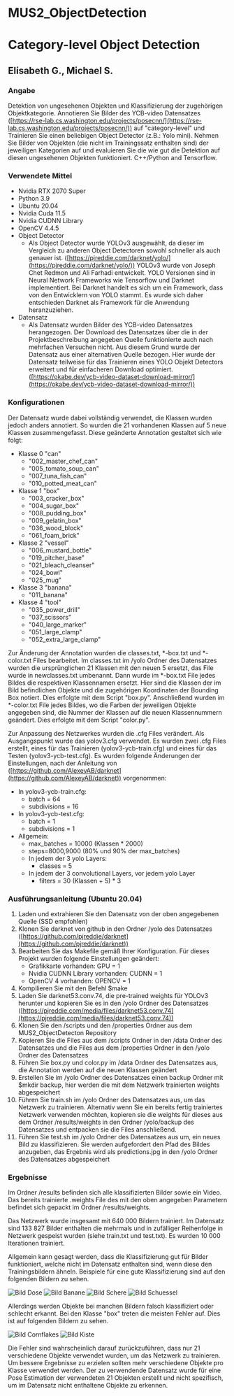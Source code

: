 # MUS2_ObjectDetection
# Category-level Object Detection
## Elisabeth G., Michael S.

### Angabe

Detektion von ungesehenen Objekten und Klassifizierung der zugehörigen Objektkategorie. Annotieren
Sie Bilder des YCB-video Datensatzes ([https://rse-lab.cs.washington.edu/projects/posecnn/](https://rse-lab.cs.washington.edu/projects/posecnn/)) auf
"category-level" und Trainieren Sie einen beliebigen Object Detector (z.B.: Yolo mini). Nehmen Sie
Bilder von Objekten (die nicht im Trainingssatz enthalten sind) der jeweiligen Kategorien auf und
evaluieren Sie die wie gut die Detektion auf diesen ungesehenen Objekten funktioniert. C++/Python and
Tensorflow.

### Verwendete Mittel

- Nvidia RTX 2070 Super
- Python 3.9
- Ubuntu 20.04
- Nvidia Cuda 11.5
- Nvidia CUDNN Library
- OpenCV 4.4.5
- Object Detector
	- Als Object Detector wurde YOLOv3 ausgewählt, da dieser im Vergleich zu anderen Object Detectoren sowohl 
schneller als auch genauer ist. ([https://pjreddie.com/darknet/yolo/](https://pjreddie.com/darknet/yolo/)) YOLOv3 wurde von Joseph Chet Redmon und Ali Farhadi entwickelt. YOLO Versionen sind in Neural Network Frameworks 
wie Tensorflow und Darknet implementiert. Bei Darknet handelt es sich um ein Framework, dass von den Entwicklern
von YOLO stammt. Es wurde sich daher entschieden Darknet als Framework für die Anwendung heranzuziehen.
- Datensatz
	- Als Datensatz wurden Bilder des YCB-video Datensatzes herangezogen. Der Download des Datensatzes über die in der 
Projektbeschreibung angegeben Quelle funktionierte auch nach mehrfachen Versuchen nicht. Aus diesem Grund wurde der 
Datensatz aus einer alternativen Quelle bezogen. Hier wurde der Datensatz teilweise für das Trainieren eines YOLO Objekt
Detectors erweitert und für einfacheren Download optimiert. ([https://okabe.dev/ycb-video-dataset-download-mirror/](https://okabe.dev/ycb-video-dataset-download-mirror/))

### Konfigurationen

Der Datensatz wurde dabei vollständig verwendet, die Klassen wurden jedoch anders annotiert. So wurden die 21 vorhandenen Klassen auf 5 neue Klassen zusammengefasst.
Diese geänderte Annotation gestaltet sich wie folgt:

- Klasse 0 "can"
	- "002_master_chef_can"
	- "005_tomato_soup_can"
	- "007_tuna_fish_can"
	- "010_potted_meat_can"
- Klasse 1 "box"
	- "003_cracker_box"
	- "004_sugar_box"
	- "008_pudding_box"
	- "009_gelatin_box"
	- "036_wood_block"
	- "061_foam_brick"
- Klasse 2 "vessel"
	- "006_mustard_bottle"
	- "019_pitcher_base"
	- "021_bleach_cleanser"
	- "024_bowl"
	- "025_mug"
- Klasse 3 "banana"
	- "011_banana"
- Klasse 4 "tool"
	- "035_power_drill"
	- "037_scissors"
	- "040_large_marker"
	- "051_large_clamp"
	- "052_extra_large_clamp"

Zur Änderung der Annotation wurden die classes.txt, \*-box.txt und \*-color.txt Files bearbeitet. Im classes.txt im /yolo
Ordner des Datensatzes wurden die ursprünglichen 21 Klassen mit den neuen 5 ersetzt, das File wurde in newclasses.txt umbenannt. 
Dann wurde im *-box.txt File jedes Bildes die respektiven Klassennamen ersetzt. Hier sind die Klassen der im Bild befindlichen Objekte 
und die zugehörigen Koordinaten der Bounding Box notiert. Dies erfolgte mit dem Script "box.py". Anschließend wurden im \*-color.txt File
jedes Bildes, wo die Farben der jeweiligen Objekte angegeben sind, die Nummer der Klassen auf die neuen Klassennummern geändert. 
Dies erfolgte mit dem Script "color.py".

Zur Anpassung des Netzwerkes wurden die .cfg Files verändert. Als Ausgangspunkt wurde das yolov3.cfg
verwendet. Es wurden zwei .cfg Files erstellt, eines für das Trainieren (yolov3-ycb-train.cfg) und eines für das Testen (yolov3-ycb-test.cfg).
Es wurden folgende Änderungen der Einstellungen, nach der Anleitung von ([https://github.com/AlexeyAB/darknet](https://github.com/AlexeyAB/darknet)) vorgenommen:
 
- In yolov3-ycb-train.cfg: 
	- batch = 64
	- subdivisions = 16
- In yolov3-ycb-test.cfg:
	- batch = 1
	- subdivisions = 1
- Allgemein:
	- max_batches = 10000 (Klassen * 2000)
	- steps=8000,9000 (80% und 90% der max_batches)
	- In jedem der 3 yolo Layers:
		- classes = 5
	- In jedem der 3 convolutional Layers, vor jedem yolo Layer
		- filters = 30 (Klassen + 5) * 3

### Ausführungsanleitung (Ubuntu 20.04)

1. Laden und extrahieren Sie den Datensatz von der oben angegebenen Quelle (SSD empfohlen)
2. Klonen Sie darknet von github in den Ordner /yolo des Datensatzes ([https://github.com/pjreddie/darknet](https://github.com/pjreddie/darknet))
3. Bearbeiten Sie das Makefile gemäß Ihrer Konfiguration. Für dieses Projekt wurden folgende Einstellungen geändert:
	- Grafikkarte vorhanden: GPU = 1
	- Nvidia CUDNN Library vorhanden: CUDNN = 1
	- OpenCV 4 vorhanden: OPENCV = 1
4. Kompilieren Sie mit den Befehl $make
5. Laden Sie darknet53.conv.74, die pre-trained weights für YOLOv3 herunter und kopieren Sie es in den /yolo Ordner des Datensatzes ([https://pjreddie.com/media/files/darknet53.conv.74](https://pjreddie.com/media/files/darknet53.conv.74))
6. Klonen Sie den /scripts und den /properties Ordner aus dem MUS2_ObjectDetecton Repository
7. Kopieren Sie die Files aus dem /scripts Ordner in den /data Ordner des Datensatzes und die Files aus dem /properties Ordner in den /yolo
Ordner des Datensatzes
8. Führen Sie box.py und color.py im /data Ordner des Datensatzes aus, die Annotation werden auf die neuen Klassen geändert
9. Erstellen Sie im /yolo Ordner des Datensatzes einen backup Ordner mit $mkdir backup, hier werden die mit dem 
Netzwerk trainierten weights abgespeichert
10. Führen Sie train.sh im /yolo Ordner des Datensatzes aus, um das Netzwerk zu trainieren. Alternativ wenn Sie ein bereits fertig trainiertes Netzwerk verwenden möchten, kopieren sie die weights für dieses aus dem Ordner /results/weights in den Ordner /yolo/backup des Datensatzes und entpacken sie die Files anschließend.
11. Führen Sie test.sh im /yolo Ordner des Datensatzes aus um, ein neues Bild zu klassifizieren. Sie werden aufgefordert
den Pfad des Bildes anzugeben, das Ergebnis wird als predictions.jpg in den /yolo Ordner des Datensatzes abgespeichert

### Ergebnisse

Im Ordner /results befinden sich alle klassifizierten Bilder sowie ein Video. Das bereits trainierte 
.weights File des mit den oben angegeben Parametern befindet sich gepackt im Ordner /results/weights.

Das Netzwerk wurde insgesamt mit 640 000 Bildern trainiert. Im Datensatz sind 133 827 Bilder 
enthalten die mehrmals und in zufälliger Reihenfolge in Netzwerk gespeist wurden (siehe train.txt und test.txt).
Es wurden 10 000 Iterationen trainiert.

Allgemein kann gesagt werden, dass die Klassifizierung gut für Bilder funktioniert, welche nicht im
Datensatz enthalten sind, wenn diese den Trainingsbildern ähneln. Beispiele für eine gute Klassifizierung sind auf den folgenden Bildern zu sehen.

![Bild Dose](results/predictions_bundesheer1.jpg)
![Bild Banane](results/predictions_Banane1.jpg)
![Bild Schere](results/predictions_Schere2.jpg)
![Bild Schuessel](results/predictions_schuessel.jpg)

Allerdings werden Objekte bei manchen Bildern falsch klassifiziert oder 
schlecht erkannt. Bei den Klasse "box" treten die meisten Fehler auf. Dies ist auf folgenden Bildern zu sehen.

![Bild Cornflakes](results/predictions_Cornflakes2.jpg)
![Bild Kiste](results/predictions_kiste1.jpg)

Die Fehler sind wahrscheinlich darauf zurückzuführen, dass nur 21 verschiedene Objekte verwendet wurden, um das Netzwerk zu trainieren.
Um bessere Ergebnisse zu erzielen sollten mehr verschiedene Objekte pro Klasse verwendet werden.
Der zu verwendende Datensatz wurde für eine Pose Estimation der verwendeten 21 Objekten erstellt und nicht 
spezifisch, um im Datensatz nicht enthaltene Objekte zu erkennen.
